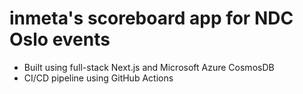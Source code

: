 # inmeta's scoreboard app for NDC Oslo events
- Built using full-stack Next.js and Microsoft Azure CosmosDB
- CI/CD pipeline using GitHub Actions
